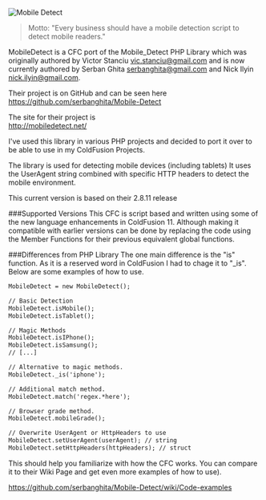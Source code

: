 ![Mobile Detect](http://demo.mobiledetect.net/logo-github.png)

> Motto: "Every business should have a mobile detection script to detect mobile readers."

MobileDetect is a CFC port of the Mobile_Detect PHP Library which was originally authored by
Victor Stanciu <vic.stanciu@gmail.com> and is now currently authored by
Serban Ghita <serbanghita@gmail.com> and Nick Ilyin <nick.ilyin@gmail.com>.

Their project is on GitHub and can be seen here<br />
https://github.com/serbanghita/Mobile-Detect

The site for their project is<br />
http://mobiledetect.net/

I've used this library in various PHP projects and decided to port it over to be able to use
in my ColdFusion Projects.

The library is used for detecting mobile devices (including tablets)
It uses the UserAgent string combined with specific HTTP headers to detect the mobile environment.

This current version is based on their 2.8.11 release

###Supported Versions
This CFC is script based and written using some of the new language enhancements in ColdFusion 11. Although making it compatible with earlier versions can be done by replacing the code using the Member Functions for their previous equivalent global functions.

###Differences from PHP Library
The one main difference is the "is" function. As it is a reserved word in ColdFusion I had to chage it to "_is". Below are some examples of how to use.

```ColdFusion
MobileDetect = new MobileDetect();

// Basic Detection
MobileDetect.isMobile();
MobileDetect.isTablet();

// Magic Methods
MobileDetect.isIPhone();
MobileDetect.isSamsung();
// [...]

// Alternative to magic methods.
MobileDetect._is('iphone');

// Additional match method.
MobileDetect.match('regex.*here');

// Browser grade method.
MobileDetect.mobileGrade();

// Overwrite UserAgent or HttpHeaders to use
MobileDetect.setUserAgent(userAgent); // string
MobileDetect.setHttpHeaders(httpHeaders); // struct
```

This should help you familiarize with how the CFC works. You can compare it to their Wiki Page and get even more examples of how to use).

https://github.com/serbanghita/Mobile-Detect/wiki/Code-examples




